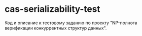 # cas-serializability-test
Код и описание к тестовому заданию по проекту "NP-полнота верификации конкуррентных структур данных".

